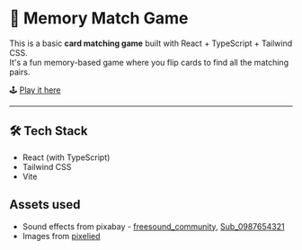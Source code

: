 # 🧠 Memory Match Game

This is a basic **card matching game** built with React + TypeScript + Tailwind CSS.  
It's a fun memory-based game where you flip cards to find all the matching pairs.

🕹️ [Play it here](https://card-matching-game-ruby.vercel.app/)

---

## 🛠️ Tech Stack

- React (with TypeScript)
- Tailwind CSS
- Vite

## Assets used

- Sound effects from pixabay - [freesound_community](https://pixabay.com/users/freesound_community-46691455/?utm_source=link-attribution&utm_medium=referral&utm_campaign=music&utm_content=47995), [Sub_0987654321](https://pixabay.com/users/sub_0987654321-39530663/?utm_source=link-attribution&utm_medium=referral&utm_campaign=music&utm_content=167181)
- Images from [pixelied](https://pixelied.com/svg)

